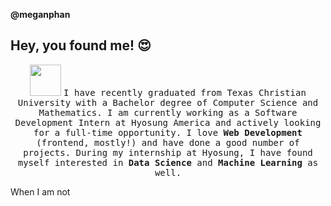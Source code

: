 **@meganphan**

## Hey, you found me! 😍

<p align='center'>
  <img src="https://media.giphy.com/media/VbnUQpnihPSIgIXuZv/giphy.gif" width='50px'>
  <samp>I have recently graduated from Texas Christian University with a Bachelor degree of Computer Science and Mathematics. I am currently working as a Software Development Intern at Hyosung America and actively looking for a full-time opportunity. I love <strong>Web Development</strong> (frontend, mostly!) and have done a good number of projects. During my internship at Hyosung, I have found myself interested in <strong>Data Science</strong> and <strong>Machine Learning</strong> as well.</samp>
</p>

When I am not 

